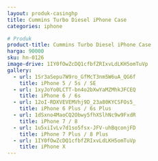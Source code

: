 ```yaml
---
layout: produk-casinghp
title: Cummins Turbo Diesel iPhone Case
categories: iphone

# Produk
product-title: Cummins Turbo Diesel iPhone Case
harga: 90000
sku: hn-0126
image-drive: 1IY0fOwZcDQ1cfbfZRIxvLdLKH5omTuVp
gallery:
  - url: 1Sr3aSepu7W9ro_GfMcT3nm5W6uA_QG6f
    title: iPhone 5 / 5s / SE
  - url: 1xyJoYo0LCTT-bn4o2bXwYaMZMhkJFCEQ
    title: iPhone 6 / 6s
  - url: 12oI-RDXVEVEMVhj9D_23a80KYCSFOs5_
    title: iPhone 6 Plus / 6s Plus
  - url: 1dSxno4MaoCQ2Obwy5fhXSlhNc9w9FxdR
    title: iPhone 7 / 8
  - url: 1u5xiIvLv7d1so5fsx-JFV-uhBqconjFD
    title: iPhone 7 Plus / 8 Plus
  - url: 1IY0fOwZcDQ1cfbfZRIxvLdLKH5omTuVp
    title: iPhone X
---
```

